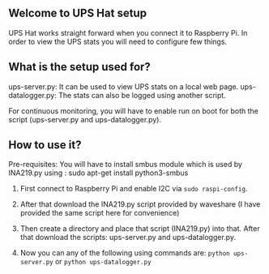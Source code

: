 ## Welcome to UPS Hat setup

UPS Hat works straight forward when you connect it to Raspberry Pi. In order to view the UPS stats you will need to configure few things.

## What is the setup used for?

ups-server.py: It can be used to view UPS stats on a local web page.
ups-datalogger.py:    The stats can also be logged using another script.

For continuous monitoring, you will have to enable run on boot for both the script (ups-server.py and ups-datalogger.py).

## How to use it?

Pre-requisites: You will have to install smbus module which is used by INA219.py using : sudo apt-get install python3-smbus

1. First connect to Raspberry Pi and enable I2C via ```sudo raspi-config```.

2. After that download the INA219.py script provided by waveshare (I have provided the same script here for convenience)

3. Then create a directory and place that script (INA219.py) into that. After that download the scripts: ups-server.py and ups-datalogger.py.

4. Now you can any of the following using commands are: ```python ups-server.py``` or ```python ups-datalogger.py```

